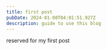 ```yaml
---
title: first post
pubDate: 2024-01-08T04:01:51.927Z
description: guide to use this blog
---
```


reserved for my first post